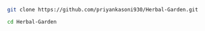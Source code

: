 ```bash
git clone https://github.com/priyankasoni930/Herbal-Garden.git
```

```bash
cd Herbal-Garden
```

```bash

```

```bash

```

